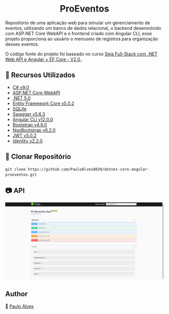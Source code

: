 <h1 align="center">ProEventos</h1>

Repositório de uma aplicação web para simular um gerenciamento de eventos,
utilizando um banco de dados relacional, o backend desenvolvido com ASP.NET Core WebAPI e o 
frontend criado com Angular CLI, esse projeto proporciona ao usuário o menuseio de registros para organização desses eventos.

O código fonte do projeto foi baseado no curso [Seja Full-Stack com .NET Web API e Angular + EF Core - V2.0
](https://www.udemy.com/course/angular-dotnetcore-efcore/).

## :wrench: Recursos Utilizados

- [C# v9.0](https://docs.microsoft.com/pt-br/dotnet/csharp/getting-started/)
- [ASP.NET Core WebAPI](https://docs.microsoft.com/pt-br/aspnet/core/tutorials/first-web-api?view=aspnetcore-5.0&tabs=visual-studio)
- [.NET 5.0](https://dotnet.microsoft.com/en-us/download/dotnet/5.0)
- [Entity Framework Core v5.0.2](https://docs.microsoft.com/pt-br/ef/core/)
- [SQLite](https://www.sqlite.org/index.html)
- [Swagger v5.6.3](https://swagger.io/)
- [Angular CLI v12.0.0](https://angular.io/cli)
- [Bootstrap v4.6.0](https://getbootstrap.com/docs/4.6/getting-started/introduction/)
- [NgxBootstrap v6.2.0](https://valor-software.com/ngx-bootstrap/#/)
- [JWT v5.0.2](https://jwt.io/)
- [Identity v2.2.0](https://docs.microsoft.com/pt-br/aspnet/core/security/authentication/identity?view=aspnetcore-6.0&tabs=visual-studio)

## :floppy_disk: Clonar Repositório

`git clone https://github.com/PauloAlves8039/dotnet-core-angular-proeventos.git`

## :camera: API

<p align="center"> <img src="https://github.com/PauloAlves8039/dotnet-core-angular-proeventos/blob/master/Frontend/ProEventos-App/src/assets/screenshot.png" /></p>

## Author

:boy: [Paulo Alves](https://github.com/PauloAlves8039)
